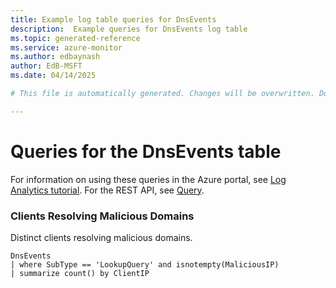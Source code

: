 ```yaml
---
title: Example log table queries for DnsEvents
description:  Example queries for DnsEvents log table
ms.topic: generated-reference
ms.service: azure-monitor
ms.author: edbaynash
author: EdB-MSFT
ms.date: 04/14/2025

# This file is automatically generated. Changes will be overwritten. Do not change this file directly. 

---
```


# Queries for the DnsEvents table

For information on using these queries in the Azure portal, see [Log Analytics tutorial](/azure/azure-monitor/logs/log-analytics-tutorial). For the REST API, see [Query](/rest/api/loganalytics/query).


### Clients Resolving Malicious Domains  


Distinct clients resolving malicious domains.  

```query
DnsEvents
| where SubType == 'LookupQuery' and isnotempty(MaliciousIP)
| summarize count() by ClientIP
```

